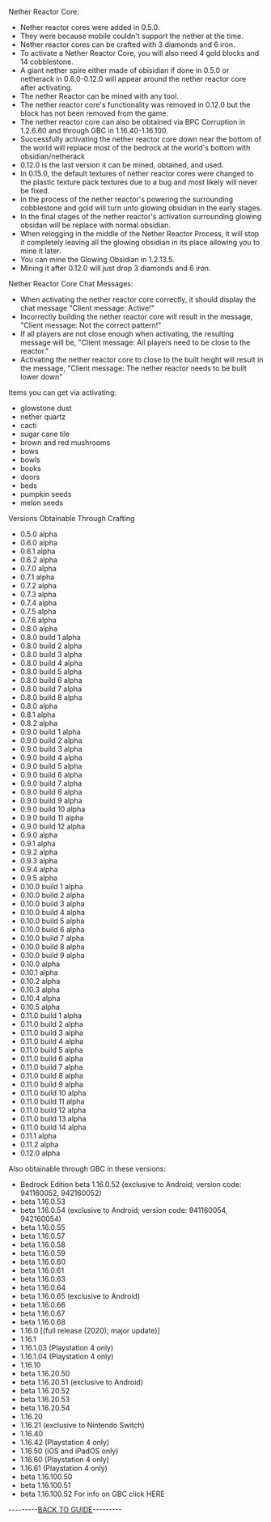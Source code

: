 Nether Reactor Core:

- Nether reactor cores were added in 0.5.0.
- They were because mobile couldn't support the nether at the time.
- Nether reactor cores can be crafted with 3 diamonds and 6 iron.
- To activate a Nether Reactor Core, you will also need 4 gold blocks and 14 cobblestone.
- A giant nether spire either made of obisidian if done in 0.5.0 or netherack in 0.6.0-0.12.0 will appear around the nether reactor core after activating.
- The nether Reactor can be mined with any tool.
- The nether reactor core's functionality was removed in 0.12.0 but the block has not been removed from the game. 
- The nether reactor core can also be obtained via BPC Corruption in 1.2.6.60 and through GBC in 1.16.40-1.16.100.
- Successfully activating the nether reactor core down near the bottom of the world will replace most of the bedrock at the world's bottom with obsidian/netherack
- 0.12.0 is the last version it can be mined, obtained, and used.
- In 0.15.0, the default textures of nether reactor cores were changed to the plastic texture pack textures due to a bug and most likely will never be fixed.
- In the process of the nether reactor's powering the surrounding cobblestone and gold will turn unto glowing obsidian in the early stages.
- In the final stages of the nether reactor's activation surrounding glowing obsidan will be replace with normal obsidian.
- When relogging in the middle of the Nether Reactor Process, it will stop it completely leaving all the glowing obsidian in its place allowing you to mine it later.
- You can mine the Glowing Obsidian in 1.2.13.5.
- Mining it after 0.12.0 will just drop 3 diamonds and 6 iron.

Nether Reactor Core Chat Messages:

- When activating the nether reactor core correctly, it should display the chat message "Client message: Active!"
- Incorrectly building the nether reactor core will result in the message, "Client message: Not the correct pattern!"
- If all players are not close enough when activating, the resulting message will be, "Client message: All players need to be close to the reactor."
- Activating the nether reactor core to close to the built height will result in the message, "Client message: The nether reactor needs to be built lower down"

Items you can get via activating:

- glowstone dust
- nether quartz
- cacti 
- sugar cane tile 
- brown and red mushrooms
- bows
- bowls
- books
- doors
- beds
- pumpkin seeds
- melon seeds

Versions Obtainable Through Crafting
- 0.5.0 alpha
- 0.6.0 alpha
- 0.6.1 alpha
- 0.6.2 alpha
- 0.7.0 alpha
- 0.7.1 alpha
- 0.7.2 alpha
- 0.7.3 alpha
- 0.7.4 alpha
- 0.7.5 alpha
- 0.7.6 alpha
- 0.8.0 alpha
- 0.8.0 build 1 alpha
- 0.8.0 build 2 alpha
- 0.8.0 build 3 alpha
- 0.8.0 build 4 alpha
- 0.8.0 build 5 alpha
- 0.8.0 build 6 alpha
- 0.8.0 build 7 alpha
- 0.8.0 build 8 alpha
- 0.8.0 alpha
- 0.8.1 alpha
- 0.8.2 alpha
- 0.9.0 build 1 alpha
- 0.9.0 build 2 alpha
- 0.9.0 build 3 alpha
- 0.9.0 build 4 alpha
- 0.9.0 build 5 alpha
- 0.9.0 build 6 alpha
- 0.9.0 build 7 alpha
- 0.9.0 build 8 alpha
- 0.9.0 build 9 alpha
- 0.9.0 build 10 alpha
- 0.9.0 build 11 alpha
- 0.9.0 build 12 alpha
- 0.9.0 alpha
- 0.9.1 alpha
- 0.9.2 alpha
- 0.9.3 alpha
- 0.9.4 alpha
- 0.9.5 alpha
- 0.10.0 build 1 alpha
- 0.10.0 build 2 alpha
- 0.10.0 build 3 alpha
- 0.10.0 build 4 alpha
- 0.10.0 build 5 alpha
- 0.10.0 build 6 alpha
- 0.10.0 build 7 alpha
- 0.10.0 build 8 alpha
- 0.10.0 build 9 alpha
- 0.10.0 alpha
- 0.10.1 alpha
- 0.10.2 alpha
- 0.10.3 alpha
- 0.10.4 alpha
- 0.10.5 alpha
- 0.11.0 build 1 alpha
- 0.11.0 build 2 alpha
- 0.11.0 build 3 alpha
- 0.11.0 build 4 alpha
- 0.11.0 build 5 alpha
- 0.11.0 build 6 alpha
- 0.11.0 build 7 alpha
- 0.11.0 build 8 alpha
- 0.11.0 build 9 alpha
- 0.11.0 build 10 alpha
- 0.11.0 build 11 alpha
- 0.11.0 build 12 alpha
- 0.11.0 build 13 alpha
- 0.11.0 build 14 alpha
- 0.11.1 alpha
- 0.11.2 alpha
- 0.12.0 alpha

Also obtainable through GBC in these versions:

- Bedrock Edition beta 1.16.0.52 (exclusive to Android; version code: 941160052, 942160052)
- beta 1.16.0.53
- beta 1.16.0.54 (exclusive to Android; version code: 941160054, 942160054)
- beta 1.16.0.55
- beta 1.16.0.57
- beta 1.16.0.58
- beta 1.16.0.59
- beta 1.16.0.60
- beta 1.16.0.61
- beta 1.16.0.63
- beta 1.16.0.64
- beta 1.16.0.65 (exclusive to Android)
- beta 1.16.0.66
- beta 1.16.0.67
- beta 1.16.0.68
- 1.16.0 [(full release (2020); major update)]
- 1.16.1
- 1.16.1.03 (Playstation 4 only)
- 1.16.1.04 (Playstation 4 only)
- 1.16.10
- beta 1.16.20.50
- beta 1.16.20.51 (exclusive to Android)
- beta 1.16.20.52
- beta 1.16.20.53
- beta 1.16.20.54
- 1.16.20
- 1.16.21 (exclusive to Nintendo Switch)
- 1.16.40
- 1.16.42 (Playstation 4 only)
- 1.16.50 (iOS and iPadOS only)
- 1.16.60 (Playstation 4 only)
- 1.16.61 (Playstation 4 only)
- beta 1.16.100.50
- beta 1.16.100.51
- beta 1.16.100.52
For info on GBC click HERE

---------[BACK TO GUIDE](https://github.com/ToxicAbsence/Guide/blob/main/All%20Illegal%20Items.md)---------
